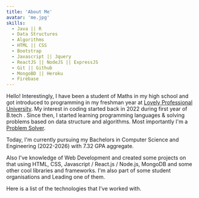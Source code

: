 ```yaml
---
title: 'About Me'
avatar: 'me.jpg'
skills:
  - Java || R
  - Data Structures
  - Algorithms
  - HTML || CSS
  - Bootstrap
  - Javascript || Jquery
  - ReactJS || NodeJS || ExpressJS
  - Git || Github
  - MongoBD || Heroku
  - Firebase
---
```


Hello! Interestingly, I have been a student of Maths in my high school and got introduced to programming in my freshman year at [Lovely Professional University](https://www.lpu.in/). My interest in coding started back in 2022 during first year of B.tech . Since then, I started learning programming languages & solving problems based on data structure and algorithms. Most importantly I'm a [Problem Solver](https://leetcode.com/u/Mishraji_op/).

Today, I'm currently pursuing my Bachelors in Computer Science and Engineering (2022-2026) with 7.32 GPA aggregate.

Also I've knowledge of Web Development and created some projects on that using HTML, CSS, Javascript / React.js / Node.js, MongoDB and some other cool libraries and frameworks. I'm also part of some student organisations and Leading one of them. 

Here is a list of the technologies that I've worked with.
